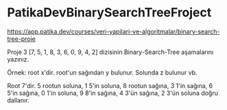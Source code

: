 # PatikaDevBinarySearchTreeFroject

https://app.patika.dev/courses/veri-yapilari-ve-algoritmalar/binary-search-tree-proje

Proje 3
[7, 5, 1, 8, 3, 6, 0, 9, 4, 2] dizisinin Binary-Search-Tree aşamalarını yazınız.

Örnek: root x'dir. root'un sağından y bulunur. Solunda z bulunur vb.

Root 7'dir.
5 rootun soluna,
1 5'in soluna,
8 rootun sağına,
3 1'in sağına,
6 5'in sağına,
0 1'in soluna,
9 8'in sağına,
4 3'ün sağına,
2 3'ün soluna doğru dallanır.

